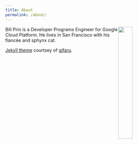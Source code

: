 ```yaml
---
title: About
permalink: /about/
---
```


<a class="social" href="https://twitter.com/{{ site.author.twitter }}/" target="_blank"><i class="fa fa-twitter"></i></a>
<a class="social" href="http://linkedin.com/in/{{ site.author.linkedin }}"><i class="fa fa-linkedin"></i></a>
<a class="social" href="http://linkedin.com/in/{{ site.author.linkedin }}"><i class="fa fa-github"></i></a>
<a class="social" href="http://stackoverflow.com/users/{{ site.author.stackoverflow }}/"><i class="fa fa-stack-overflow"></i></a>
<a class="social" href="https://medium.com/@{{ site.author.medium }}"><i class="fa fa-medium"></i></a>
<a class="social" href="https://soundcloud.com/{{ site.author.soundcloud }}"><i class="fa fa-soundcloud"></i></a>

<img width=30% height=30% style="float: right;" src="{{ site.url }}/assets/family.jpg" />

Bill Prin is a Developer Programs Engineer for Google Cloud Platform. He lives in San Francisco with his  fiancée and sphynx cat.



[Jekyll theme](https://github.com/gfjaru/Kiko) courtsey of [gjfaru](https://twitter.com/gfjaru).
